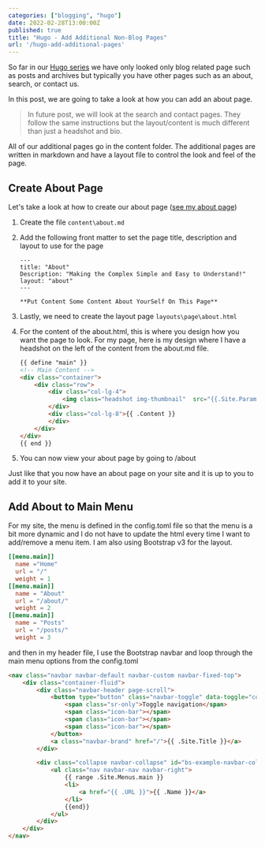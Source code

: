 ```yaml
---
categories: ["blogging", "hugo"]
date: 2022-02-28T13:00:00Z
published: true
title: "Hugo - Add Additional Non-Blog Pages"
url: '/hugo-add-additional-pages'
---
```


So far in our [Hugo series](/categories/hugo) we have only looked only blog related page such as posts and archives but typically you have other pages such as an about, search, or contact us.

In this post, we are going to take a look at how you can add an about page.

> In future post, we will look at the search and contact pages.  They follow the same instructions but the layout/content is much different than just a headshot and bio.

<!--more-->

All of our additional pages go in the content folder.  The additional pages are written in markdown and have a layout file to control the look and feel of the page.

## Create About Page

Let's take a look at how to create our about page ([see my about page](/about))

1. Create the file `content\about.md`
1. Add the following front matter to set the page title, description and layout to use for the page

    ```text {linenos=false,hl_lines=[4]}
    ---
    title: "About"
    Description: "Making the Complex Simple and Easy to Understand!"
    layout: "about"
    ---

    **Put Content Some Content About YourSelf On This Page**
    ```

1. Lastly, we need to create the layout page `layouts\page\about.html`
1. For the content of the about.html, this is where you design how you want the page to look.  For my page, here is my design where I have a headshot on the left of the content from the about.md file.

    ```html {linenos=false,hl_lines=[6, 8]}
    {{ define "main" }}
    <!-- Main Content -->
    <div class="container">
        <div class="row">
            <div class="col-lg-4">
                <img class="headshot img-thumbnail"  src="{{.Site.Params.Headshot }}">
            </div>
            <div class="col-lg-8">{{ .Content }}
            </div>
        </div>
    </div>
    {{ end }}
    ```

1. You can now view your about page by going to /about

Just like that you now have an about page on your site and it is up to you to add it to your site.

## Add About to Main Menu

For my site, the menu is defined in the config.toml file so that the menu is a bit more dynamic and I do not have to update the html every time I want to add/remove a menu item.  I am also using Bootstrap v3 for the layout.

```toml
[[menu.main]]
  name ="Home"
  url = "/"
  weight = 1
[[menu.main]]
  name = "About"
  url = "/about/"
  weight = 2
[[menu.main]]
  name = "Posts"
  url = "/posts/"
  weight = 3
```

and then in my header file, I use the Bootstrap navbar and loop through the main menu options from the config.toml

```html {linenos=false,hl_lines=["15-19"]}
<nav class="navbar navbar-default navbar-custom navbar-fixed-top">
    <div class="container-fluid">
        <div class="navbar-header page-scroll">
            <button type="button" class="navbar-toggle" data-toggle="collapse" data-target="#bs-example-navbar-collapse-1">
                <span class="sr-only">Toggle navigation</span>
                <span class="icon-bar"></span>
                <span class="icon-bar"></span>
                <span class="icon-bar"></span>
            </button>
            <a class="navbar-brand" href="/">{{ .Site.Title }}</a>
        </div>

        <div class="collapse navbar-collapse" id="bs-example-navbar-collapse-1">
            <ul class="nav navbar-nav navbar-right">
                {{ range .Site.Menus.main }}
                <li>
                    <a href="{{ .URL }}">{{ .Name }}</a>
                </li>
                {{end}}
            </ul>
        </div>
    </div>
</nav>
```

